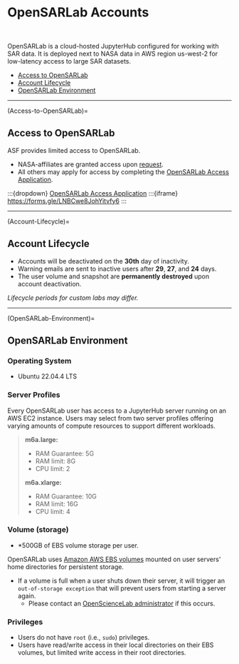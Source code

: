 # OpenSARLab Accounts
<br>

OpenSARLab is a cloud-hosted JupyterHub configured for working with SAR data. It is deployed next to NASA data in AWS region us-west-2 for low-latency access to large SAR datasets.


- [Access to OpenSARLab](#Access-to-OpenSARLab)
- [Account Lifecycle](#Account-Lifecycle)
- [OpenSARLab Environment](#OpenSARLab-Environment)

---

(Access-to-OpenSARLab)=
## Access to OpenSARLab

ASF provides limited access to OpenSARLab. 
- NASA-affiliates are granted access upon [request](mailto:uso@asf.alaska.edu?subject=NASA-affiliate%20OSL%20access%20request).
- All others may apply for access by completing the [OpenSARLab Access Application](https://forms.gle/LNBCwe8JohYitvfy6).

:::{dropdown} [OpenSARLab Access Application](https://forms.gle/LNBCwe8JohYitvfy6)
:::{iframe} https://forms.gle/LNBCwe8JohYitvfy6
:::

---
(Account-Lifecycle)=
## Account Lifecycle
- Accounts will be deactivated on the **30th** day of inactivity.
- Warning emails are sent to inactive users after **29**, **27**, and **24** days.
- The user volume and snapshot are **permanently destroyed** upon account deactivation.

*Lifecycle periods for custom labs may differ.*

---

(OpenSARLab-Environment)=
## OpenSARLab Environment

### Operating System

- Ubuntu 22.04.4 LTS

### Server Profiles
Every OpenSARLab user has access to a JupyterHub server running on an AWS EC2 instance. Users may select from two server profiles offering varying amounts of compute resources to support different workloads. 
> **m6a.large:**
> - RAM Guarantee: 5G
> - RAM limit: 8G
> - CPU limit: 2
>
> **m6a.xlarge:**
> - RAM Guarantee: 10G
> - RAM limit: 16G
> - CPU limit: 4

### Volume (storage)

- *500GB of EBS volume storage per user. 

OpenSARLab uses [Amazon AWS EBS volumes](https://docs.aws.amazon.com/AWSEC2/latest/UserGuide/ebs-volumes.html) mounted on user servers' home directories for persistent storage. 

- If a volume is full when a user shuts down their server, it will trigger an `out-of-storage exception` that will prevent users from starting a server again.
  - Please contact an [OpenScienceLab administrator](mailto:uaf-jupyterhub-asf@alaska.edu) if this occurs.

### **Privileges**
- Users do not have `root` (i.e., `sudo`) privileges.
- Users have read/write access in their local directories on their EBS volumes, but limited write access in their root directories. 

